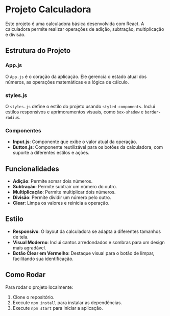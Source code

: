 # Projeto Calculadora

Este projeto é uma calculadora básica desenvolvida com React. A calculadora permite realizar operações de adição, subtração, multiplicação e divisão.

## Estrutura do Projeto

### App.js
O `App.js` é o coração da aplicação. Ele gerencia o estado atual dos números, as operações matemáticas e a lógica de cálculo.

### styles.js
O `styles.js` define o estilo do projeto usando `styled-components`. Inclui estilos responsivos e aprimoramentos visuais, como `box-shadow` e `border-radius`.

### Componentes

- **Input.js**: Componente que exibe o valor atual da operação.
- **Button.js**: Componente reutilizável para os botões da calculadora, com suporte a diferentes estilos e ações.

## Funcionalidades

- **Adição**: Permite somar dois números.
- **Subtração**: Permite subtrair um número do outro.
- **Multiplicação**: Permite multiplicar dois números.
- **Divisão**: Permite dividir um número pelo outro.
- **Clear**: Limpa os valores e reinicia a operação.

## Estilo

- **Responsivo**: O layout da calculadora se adapta a diferentes tamanhos de tela.
- **Visual Moderno**: Inclui cantos arredondados e sombras para um design mais agradável.
- **Botão Clear em Vermelho**: Destaque visual para o botão de limpar, facilitando sua identificação.

## Como Rodar

Para rodar o projeto localmente:
1. Clone o repositório.
2. Execute `npm install` para instalar as dependências.
3. Execute `npm start` para iniciar a aplicação.
